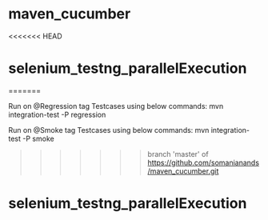 # maven_cucumber
<<<<<<< HEAD
# selenium_testng_parallelExecution
=======

Run on @Regression tag Testcases using below commands:
mvn integration-test -P regression

Run on @Smoke tag Testcases using below commands: 
mvn integration-test -P smoke
>>>>>>> branch 'master' of https://github.com/somanianands/maven_cucumber.git
# selenium_testng_parallelExecution
